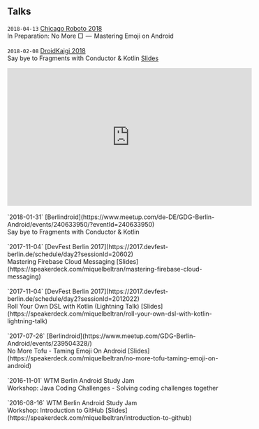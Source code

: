 <h2>Talks</h2>

`2018-04-13` [Chicago Roboto 2018](http://chicagoroboto.com/sessions/no-%E2%96%A1-%E2%80%8A-%E2%80%8A-mastering-emoji-android/)
<br/>In Preparation: No More □  —  Mastering Emoji on Android<br/><br/>
`2018-02-08` [DroidKaigi 2018](https://droidkaigi.jp/2018/)<br/>
Say bye to Fragments with Conductor & Kotlin [Slides](https://speakerdeck.com/miquelbeltran/say-bye-to-fragments-with-conductor-and-kotlin)
<iframe width="560" height="315" src="https://www.youtube.com/embed/rsmvQBGJYcM?rel=0" frameborder="0" allow="autoplay; encrypted-media" allowfullscreen></iframe><br/><br/>
`2018-01-31` [Berlindroid](https://www.meetup.com/de-DE/GDG-Berlin-Android/events/240633950/?eventId=240633950)<br/>
Say bye to Fragments with Conductor & Kotlin<br/><br/>
`2017-11-04` [DevFest Berlin 2017](https://2017.devfest-berlin.de/schedule/day2?sessionId=20602)<br/>
Mastering Firebase Cloud Messaging [Slides](https://speakerdeck.com/miquelbeltran/mastering-firebase-cloud-messaging)<br/><br/>
`2017-11-04` [DevFest Berlin 2017](https://2017.devfest-berlin.de/schedule/day2?sessionId=2012022)<br/>
Roll Your Own DSL with Kotlin (Lightning Talk) [Slides](https://speakerdeck.com/miquelbeltran/roll-your-own-dsl-with-kotlin-lightning-talk)<br/><br/>
`2017-07-26` [Berlindroid](https://www.meetup.com/GDG-Berlin-Android/events/239504328/)<br/>
No More Tofu - Taming Emoji On Android [Slides](https://speakerdeck.com/miquelbeltran/no-more-tofu-taming-emoji-on-android)<br/><br/>
`2016-11-01` WTM Berlin Android Study Jam<br/>
Workshop: Java Coding Challenges - Solving coding challenges together<br/><br/>
`2016-08-16` WTM Berlin Android Study Jam<br/>
Workshop: Introduction to GitHub [Slides](https://speakerdeck.com/miquelbeltran/introduction-to-github)<br/><br/>

